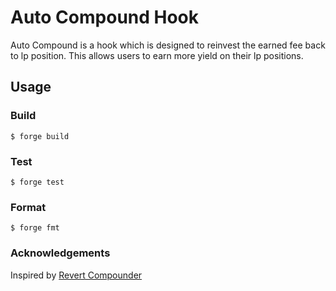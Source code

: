 # Auto Compound Hook

Auto Compound is a hook which is designed to reinvest the earned fee back to lp position. This allows users to earn more yield on their lp positions.

## Usage

### Build

```shell
$ forge build
```

### Test

```shell
$ forge test
```

### Format

```shell
$ forge fmt
```

### Acknowledgements

Inspired by [Revert Compounder](https://github.com/revert-finance/compoundor)
